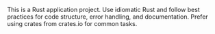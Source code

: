 <!-- Use this file to provide workspace-specific custom instructions to Copilot. For more details, visit https://code.visualstudio.com/docs/copilot/copilot-customization#_use-a-githubcopilotinstructionsmd-file -->

This is a Rust application project. Use idiomatic Rust and follow best practices for code structure, error handling, and documentation. Prefer using crates from crates.io for common tasks.
